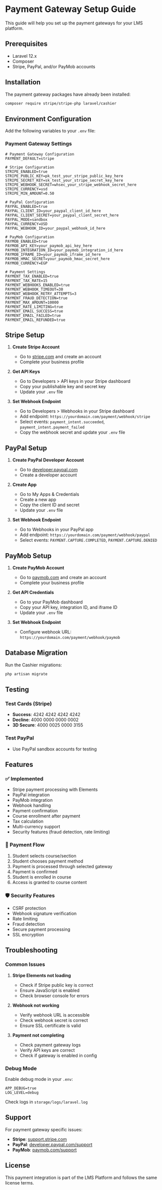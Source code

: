 # Payment Gateway Setup Guide

This guide will help you set up the payment gateways for your LMS platform.

## Prerequisites

- Laravel 12.x
- Composer
- Stripe, PayPal, and/or PayMob accounts

## Installation

The payment gateway packages have already been installed:

```bash
composer require stripe/stripe-php laravel/cashier
```

## Environment Configuration

Add the following variables to your `.env` file:

### Payment Gateway Settings
```env
# Payment Gateway Configuration
PAYMENT_DEFAULT=stripe

# Stripe Configuration
STRIPE_ENABLED=true
STRIPE_PUBLIC_KEY=pk_test_your_stripe_public_key_here
STRIPE_SECRET_KEY=sk_test_your_stripe_secret_key_here
STRIPE_WEBHOOK_SECRET=whsec_your_stripe_webhook_secret_here
STRIPE_CURRENCY=usd
STRIPE_MIN_AMOUNT=0.50

# PayPal Configuration
PAYPAL_ENABLED=true
PAYPAL_CLIENT_ID=your_paypal_client_id_here
PAYPAL_CLIENT_SECRET=your_paypal_client_secret_here
PAYPAL_MODE=sandbox
PAYPAL_CURRENCY=USD
PAYPAL_WEBHOOK_ID=your_paypal_webhook_id_here

# PayMob Configuration
PAYMOB_ENABLED=true
PAYMOB_API_KEY=your_paymob_api_key_here
PAYMOB_INTEGRATION_ID=your_paymob_integration_id_here
PAYMOB_IFRAME_ID=your_paymob_iframe_id_here
PAYMOB_HMAC_SECRET=your_paymob_hmac_secret_here
PAYMOB_CURRENCY=EGP

# Payment Settings
PAYMENT_TAX_ENABLED=true
PAYMENT_TAX_RATE=15
PAYMENT_WEBHOOKS_ENABLED=true
PAYMENT_WEBHOOK_TIMEOUT=30
PAYMENT_WEBHOOK_RETRY_ATTEMPTS=3
PAYMENT_FRAUD_DETECTION=true
PAYMENT_MAX_AMOUNT=10000
PAYMENT_RATE_LIMITING=true
PAYMENT_EMAIL_SUCCESS=true
PAYMENT_EMAIL_FAILED=true
PAYMENT_EMAIL_REFUNDED=true
```

## Stripe Setup

1. **Create Stripe Account**
   - Go to [stripe.com](https://stripe.com) and create an account
   - Complete your business profile

2. **Get API Keys**
   - Go to Developers > API keys in your Stripe dashboard
   - Copy your publishable key and secret key
   - Update your `.env` file

3. **Set Webhook Endpoint**
   - Go to Developers > Webhooks in your Stripe dashboard
   - Add endpoint: `https://yourdomain.com/payment/webhook/stripe`
   - Select events: `payment_intent.succeeded`, `payment_intent.payment_failed`
   - Copy the webhook secret and update your `.env` file

## PayPal Setup

1. **Create PayPal Developer Account**
   - Go to [developer.paypal.com](https://developer.paypal.com)
   - Create a developer account

2. **Create App**
   - Go to My Apps & Credentials
   - Create a new app
   - Copy the client ID and secret
   - Update your `.env` file

3. **Set Webhook Endpoint**
   - Go to Webhooks in your PayPal app
   - Add endpoint: `https://yourdomain.com/payment/webhook/paypal`
   - Select events: `PAYMENT.CAPTURE.COMPLETED`, `PAYMENT.CAPTURE.DENIED`

## PayMob Setup

1. **Create PayMob Account**
   - Go to [paymob.com](https://paymob.com) and create an account
   - Complete your business profile

2. **Get API Credentials**
   - Go to your PayMob dashboard
   - Copy your API key, integration ID, and iframe ID
   - Update your `.env` file

3. **Set Webhook Endpoint**
   - Configure webhook URL: `https://yourdomain.com/payment/webhook/paymob`

## Database Migration

Run the Cashier migrations:

```bash
php artisan migrate
```

## Testing

### Test Cards (Stripe)
- **Success**: 4242 4242 4242 4242
- **Decline**: 4000 0000 0000 0002
- **3D Secure**: 4000 0025 0000 3155

### Test PayPal
- Use PayPal sandbox accounts for testing

## Features

### ✅ Implemented
- Stripe payment processing with Elements
- PayPal integration
- PayMob integration
- Webhook handling
- Payment confirmation
- Course enrollment after payment
- Tax calculation
- Multi-currency support
- Security features (fraud detection, rate limiting)

### 🔄 Payment Flow
1. Student selects course/section
2. Student chooses payment method
3. Payment is processed through selected gateway
4. Payment is confirmed
5. Student is enrolled in course
6. Access is granted to course content

### 🛡️ Security Features
- CSRF protection
- Webhook signature verification
- Rate limiting
- Fraud detection
- Secure payment processing
- SSL encryption

## Troubleshooting

### Common Issues

1. **Stripe Elements not loading**
   - Check if Stripe public key is correct
   - Ensure JavaScript is enabled
   - Check browser console for errors

2. **Webhook not working**
   - Verify webhook URL is accessible
   - Check webhook secret is correct
   - Ensure SSL certificate is valid

3. **Payment not completing**
   - Check payment gateway logs
   - Verify API keys are correct
   - Check if gateway is enabled in config

### Debug Mode

Enable debug mode in your `.env`:

```env
APP_DEBUG=true
LOG_LEVEL=debug
```

Check logs in `storage/logs/laravel.log`

## Support

For payment gateway specific issues:
- **Stripe**: [support.stripe.com](https://support.stripe.com)
- **PayPal**: [developer.paypal.com/support](https://developer.paypal.com/support)
- **PayMob**: [paymob.com/support](https://paymob.com/support)

## License

This payment integration is part of the LMS Platform and follows the same license terms.
